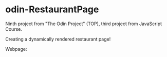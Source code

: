 # odin-RestaurantPage

Ninth project from "The Odin Project" (TOP), third project from JavaScript Course.

Creating a dynamically rendered restaurant page!

Webpage: 
